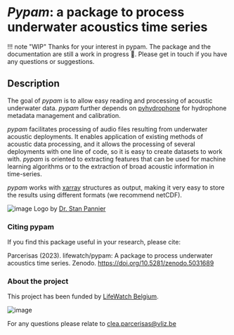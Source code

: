 # *Pypam*: a package to process underwater acoustics time series

!!! note "WIP"
    Thanks for your interest in pypam. The package and the documentation are still a work in progress :construction:.
    Please get in touch if you have any questions or suggestions.

## Description

The goal of *pypam* is to allow easy reading and processing
of acoustic underwater data. *pypam* further depends on
[pyhydrophone](https://github.com/lifewatch/pyhydrophone) for hydrophone
metadata management and calibration.

*pypam* facilitates processing of audio files resulting from
underwater acoustic deployments. It enables application of existing
methods of acoustic data processing, and it allows the processing of
several deployments with one line of code, so it is easy to create
datasets to work with. *pypam* is oriented to extracting
features that can be used for machine learning algorithms or to the
extraction of broad acoustic information in time-series.

*pypam* works with [xarray](https://xarray.dev/) structures as output, making it very easy to store the results 
using different formats (we recommend netCDF). 

![image](./source/_static/PyPAM_colour_white_bg.png)
Logo by [Dr. Stan Pannier](https://www.vliz.be/en/imis?module=person&persid=37468)


### Citing pypam

If you find this package useful in your research, please cite:

Parcerisas (2023). lifewatch/pypam: A package to process underwater
acoustics time series. Zenodo. <https://doi.org/10.5281/zenodo.5031689>

### About the project

This project has been funded by [LifeWatch Belgium](https://www.lifewatch.be/).

![image](./source/_static/lw_logo.png)

For any questions please relate to <clea.parcerisas@vliz.be>
